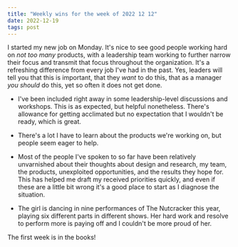```yaml
---
title: "Weekly wins for the week of 2022 12 12"
date: 2022-12-19
tags: post
---
```


I started my new job on Monday. It's nice to see good people working hard on _not too many_ products, with a leadership team working to further narrow their focus and transmit that focus throughout the organization. It's a refreshing difference from every job I've had in the past. Yes, leaders will tell you that this is important, that they _want_ to do this, that as a manager _you should_ do this, yet so often it does not get done.

- I've been included right away in some leadership-level discussions and workshops. This is as expected, but helpful nonetheless. There's allowance for getting acclimated but no expectation that I wouldn't be ready, which is great.

- There's a lot I have to learn about the products we're working on, but people seem eager to help.

- Most of the people I've spoken to so far have been relatively unvarnished about their thoughts about design and research, my team, the products, unexploited opportunities, and the results they hope for. This has helped me draft my received priorities quickly, and even if these are a little bit wrong it's a good place to start as I diagnose the situation.

- The girl is dancing in nine performances of The Nutcracker this year, playing six different parts in different shows. Her hard work and resolve to perform more is paying off and I couldn't be more proud of her.

The first week is in the books!
